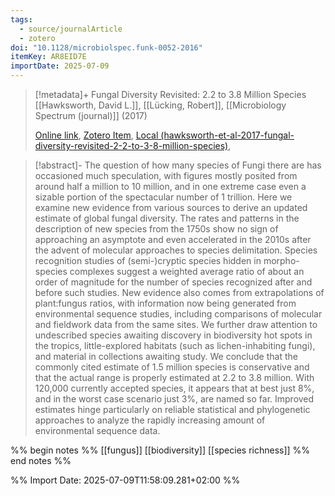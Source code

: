 ```yaml
---
tags:
  - source/journalArticle
  - zotero
doi: "10.1128/microbiolspec.funk-0052-2016"
itemKey: AR8EID7E
importDate: 2025-07-09
---
```

>[!metadata]+
> Fungal Diversity Revisited: 2.2 to 3.8 Million Species
> [[Hawksworth, David L.]], [[Lücking, Robert]], 
> [[Microbiology Spectrum (journal)]] (2017)
> 
> [Online link](https://journals.asm.org/doi/10.1128/microbiolspec.funk-0052-2016), [Zotero Item](zotero://select/library/items/AR8EID7E), [Local (hawksworth-et-al-2017-fungal-diversity-revisited-2-2-to-3-8-million-species)](file://C:/Users/aburg/Documents/references/zotero/storage/5TBYNUJJ/hawksworth-et-al-2017-fungal-diversity-revisited-2-2-to-3-8-million-species.pdf), 

>[!abstract]-
>The question of how many species of Fungi there are has occasioned much speculation, with figures mostly posited from around half a million to 10 million, and in one extreme case even a sizable portion of the spectacular number of 1 trillion. Here we examine new evidence from various sources to derive an updated estimate of global fungal diversity. The rates and patterns in the description of new species from the 1750s show no sign of approaching an asymptote and even accelerated in the 2010s after the advent of molecular approaches to species delimitation. Species recognition studies of (semi-)cryptic species hidden in morpho-species complexes suggest a weighted average ratio of about an order of magnitude for the number of species recognized after and before such studies. New evidence also comes from extrapolations of plant:fungus ratios, with information now being generated from environmental sequence studies, including comparisons of molecular and fieldwork data from the same sites. We further draw attention to undescribed species awaiting discovery in biodiversity hot spots in the tropics, little-explored habitats (such as lichen-inhabiting fungi), and material in collections awaiting study. We conclude that the commonly cited estimate of 1.5 million species is conservative and that the actual range is properly estimated at 2.2 to 3.8 million. With 120,000 currently accepted species, it appears that at best just 8%, and in the worst case scenario just 3%, are named so far. Improved estimates hinge particularly on reliable statistical and phylogenetic approaches to analyze the rapidly increasing amount of environmental sequence data.

%% begin notes %%
[[fungus]]
[[biodiversity]]
[[species richness]]
%% end notes %%

%% Import Date: 2025-07-09T11:58:09.281+02:00 %%
